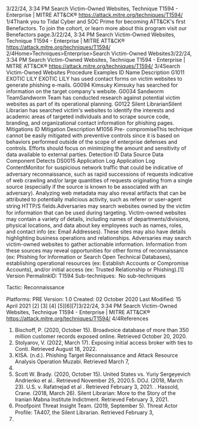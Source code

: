 3/22/24, 3:34 PM Search Victim-Owned Websites, Technique T1594 - Enterprise | MITRE ATT&CK®
https://attack.mitre.org/techniques/T1594/ 1/4Thank you to Tidal Cyber and SOC Prime for becoming ATT&CK's ﬁrst Benefactors. To join the cohort, or learn more about this program visit our
Benefactors page.3/22/24, 3:34 PM Search Victim-Owned Websites, Technique T1594 - Enterprise | MITRE ATT&CK®
https://attack.mitre.org/techniques/T1594/ 2/4Home>Techniques>Enterprise>Search Victim-Owned Websites3/22/24, 3:34 PM Search Victim-Owned Websites, Technique T1594 - Enterprise | MITRE ATT&CK®
https://attack.mitre.org/techniques/T1594/ 3/4Search Victim-Owned Websites
Procedure Examples
ID Name Description
G1011 EXOTIC LILY EXOTIC LILY has used contact forms on victim websites to generate phishing e-mails.
G0094 Kimsuky Kimsuky has searched for information on the target company's website.
G0034 Sandworm
TeamSandworm Team has conducted research against potential victim websites as part of its operational
planning.
G0122 Silent
LibrarianSilent Librarian has searched victim's websites to identify the interests and academic areas of targeted
individuals and to scrape source code, branding, and organizational contact information for phishing pages.
Mitigations
ID Mitigation Description
M1056 Pre-
compromiseThis technique cannot be easily mitigated with preventive controls since it is based on behaviors performed
outside of the scope of enterprise defenses and controls. Efforts should focus on minimizing the amount
and sensitivity of data available to external parties.
Detection
ID Data Source Data Component Detects
DS0015 Application Log Application Log
ContentMonitor for suspicious network traﬃc that could be indicative of adversary
reconnaissance, such as rapid successions of requests indicative of web crawling
and/or large quantities of requests originating from a single source (especially if the
source is known to be associated with an adversary). Analyzing web metadata may also
reveal artifacts that can be attributed to potentially malicious activity, such as referer or
user-agent string HTTP/S ﬁelds.Adversaries may search websites owned by the victim for information that can be used during targeting. Victim-owned websites may
contain a variety of details, including names of departments/divisions, physical locations, and data about key employees such as names,
roles, and contact info (ex: Email Addresses). These sites may also have details highlighting business operations and relationships.
Adversaries may search victim-owned websites to gather actionable information. Information from these sources may reveal opportunities
for other forms of reconnaissance (ex: Phishing for Information or Search Open Technical Databases), establishing operational resources
(ex: Establish Accounts or Compromise Accounts), and/or initial access (ex: Trusted Relationship or Phishing).[1]
Version PermalinkID: T1594
Sub-techniques:  No sub-techniques

Tactic: Reconnaissance

Platforms: PRE
Version: 1.0
Created: 02 October 2020
Last Modiﬁed: 15 April 2021
[2]
[3]
[4]
[5][6][7]3/22/24, 3:34 PM Search Victim-Owned Websites, Technique T1594 - Enterprise | MITRE ATT&CK®
https://attack.mitre.org/techniques/T1594/ 4/4References
1. Bischoff, P. (2020, October 15). Broadvoice database of more
than 350 million customer records exposed online. Retrieved
October 20, 2020.
2. Stolyarov, V. (2022, March 17). Exposing initial access broker
with ties to Conti. Retrieved August 18, 2022.
3. KISA. (n.d.). Phishing Target Reconnaissance and Attack
Resource Analysis Operation Muzabi. Retrieved March 7,
2022.
4. Scott W. Brady. (2020, October 15). United States vs. Yuriy
Sergeyevich Andrienko et al.. Retrieved November 25, 2020.5. DOJ. (2018, March 23). U.S. v. Rafatnejad et al . Retrieved
February 3, 2021.
. Hassold, Crane. (2018, March 26). Silent Librarian: More to the
Story of the Iranian Mabna Institute Indictment. Retrieved
February 3, 2021.
7. Proofpoint Threat Insight Team. (2019, September 5). Threat
Actor Proﬁle: TA407, the Silent Librarian. Retrieved February 3,
2021.